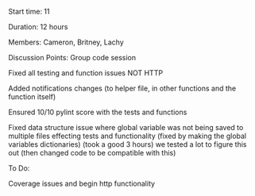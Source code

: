 Start time: 11 

 

Duration: 12 hours 

 

Members: Cameron, Britney, Lachy 

 

Discussion Points: Group code session 

Fixed all testing and function issues NOT HTTP  

Added notifications changes (to helper file, in other functions and the function itself) 

Ensured 10/10 pylint score with the tests and functions 

Fixed data structure issue where global variable was not being saved to multiple files effecting tests and functionality (fixed by making the global variables dictionaries) (took a good 3 hours) we tested a lot to figure this out (then changed code to be compatible with this) 

 

To Do: 

Coverage issues and begin http functionality 

 